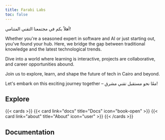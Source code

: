 ```yaml
---
title: Farabi Labs
toc: false
---
```


أهلاً بكم في مجتمعنا التقني المتنامي! 

Whether you're a seasoned expert in software and AI or just starting out, you've found your hub. Here, we bridge the gap between traditional knowledge and the latest technological trends. 

Dive into a world where learning is interactive, projects are collaborative, and career opportunities abound. 

Join us to explore, learn, and shape the future of tech in Cairo and beyond. 

Let's embark on this exciting journey together – معًا نحو مستقبل تقني مشرق!

## Explore

{{< cards >}}
  {{< card link="docs" title="Docs" icon="book-open" >}}
  {{< card link="about" title="About" icon="user" >}}
{{< /cards >}}

## Documentation


